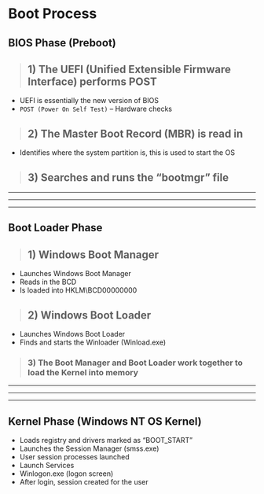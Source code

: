 # Boot Process

## **BIOS Phase (Preboot)**

> ## **1) The UEFI (Unified Extensible Firmware Interface) performs POST**
- UEFI is essentially the new version of BIOS
- `POST (Power On Self Test)` – Hardware checks

> ## **2) The Master Boot Record (MBR) is read in**
- Identifies where the system partition is, this is used to start the OS

> ## **3) Searches and runs the “bootmgr” file**

---
---
---

## **Boot Loader Phase**

> ## **1) Windows Boot Manager**
- Launches Windows Boot Manager
- Reads in the BCD
- Is loaded into HKLM\BCD00000000

> ## **2) Windows Boot Loader**
- Launches Windows Boot Loader
- Finds and starts the Winloader (Winload.exe)

> ### **3) The Boot Manager and Boot Loader work together to load the Kernel into memory**

---
---
---

## **Kernel Phase (Windows NT OS Kernel)**

- Loads registry and drivers marked as “BOOT_START”
- Launches the Session Manager (smss.exe)
- User session processes launched
- Launch Services
- Winlogon.exe (logon screen)
- After login, session created for the user




